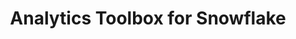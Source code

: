 ---
title: Analytics Toolbox for Snowflake
description: "Unlock Spatial Analytics in Snowflake"
icon: "/img/icons/snowflake-analytics-toolbox.png"
type: examples
category: constructors
layout: categories/list
aliases:
    - /analytics-toolbox-sf/examples/categories/constructors/
---